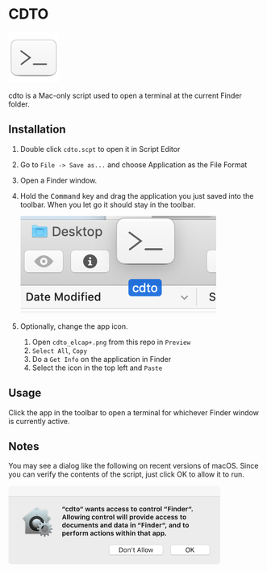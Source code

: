 # CDTO
<img src="cdto_elcap+.png" title="icon" height=100>

cdto is a Mac-only script used to open a terminal at the current Finder folder.


## Installation
1. Double click ```cdto.scpt``` to open it in Script Editor
1. Go to ```File -> Save as...``` and choose Application as the File Format
1. Open a Finder window. 
1. Hold the <kbd>Command</kbd> key and drag the application you just saved into the toolbar. When you let go it should stay in the toolbar.

    ![add to finder toolbar](./demo/add.png)

1. Optionally, change the app icon.
    1. Open ```cdto_elcap+.png``` from this repo in ```Preview```
    1. ```Select All```, ```Copy```
    1. Do a ```Get Info``` on the application in Finder
    1. Select the icon in the top left and ```Paste```

## Usage
Click the app in the toolbar to open a terminal for whichever Finder window is currently active.

## Notes
You may see a dialog like the following on recent versions of macOS. Since you can verify the contents of the script, just click OK to allow it to run.

![AppleEventSandboxing](./demo/AppleEventSandboxing.png)


